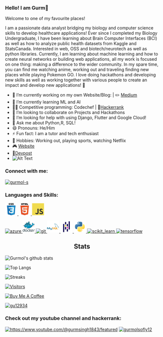 ### Hello! I am Gurm👋

Welcome to one of my favourite places! 

I am a passionate data analyst bridging my biology and computer science skills to develop healthcare applications! Ever since I completed my Biology Undergraduate, I have been learning about Brain Computer Interfaces (BCI) as well as how to analyze public health datasets from Kaggle and StatsCanada. Interested in web, OSS and biotech/neurotech as well as python libraries. Currently, I am learning about machine learning and how to create neural networks or building web applications, all my work is focused on one thing: making a difference to the wider community. In my spare time, you can find me watching anime, working out and traveling finding new places while playing Pokemon GO. I love doing hackathons and developing new skills as well as working together with various people to create an impact and develop new applications! 🚀

- 🔭 I’m currently working on my own Website/Blog: | :pencil2:	[Medium](https://medium.com/@gurmolsofly12)
- 🌱 I’m currently learning ML and AI 
- 👨‍💻 Competitive programming: Codechef | 💾[Hackerrank](https://www.hackerrank.com/gurmolsofly12)
- 👯 I’m looking to collaborate on Projects and Hackathons
- 🙋 I’m looking for help with using Django, Flutter and Google Cloud!
- 💬 Ask me about Python,R, SQL!
- 😄 Pronouns: He/Him
- ⚡ Fun fact: I am a tutor and tech enthusiast
- 🏃 Hobbies: Working out, playing sports, watching Netflix
- 🎮 [Website](https://gurmolthedataguy.netlify.app/)
- 💼[Devpost](https://devpost.com/gurmolsofly12)
- ![Alt Text](https://media.giphy.com/media/cIn5fTcjnKhStIeAef/giphy.gif)

<h3 align="left">Connect with me:</h3>
<p align="left">
<a href="https://www.linkedin.com/in/gurmol-s/" target="blank"><img align="center" src="https://raw.githubusercontent.com/rahuldkjain/github-profile-readme-generator/master/src/images/icons/Social/linked-in-alt.svg" alt="gurmol-s" height="30" width="40" />
 </a>
</p>

<h3 align="left">Languages and Skills:</h3>
<p align="left"> <a href="https://www.w3schools.com/css/" target="_blank" rel="noreferrer"> <img src="https://raw.githubusercontent.com/devicons/devicon/master/icons/css3/css3-original-wordmark.svg" alt="css3" width="40" height="40"/> </a>
<a href="https://www.w3schools.com/html/" target="_blank" rel="noreferrer"> <img src="https://raw.githubusercontent.com/devicons/devicon/master/icons/html5/html5-original-wordmark.svg" alt="html5" width="40" height="40"/> </a> 
<a href="https://www.javascript.com/" target="_blank" rel="noreferrer"> <img src="https://raw.githubusercontent.com/devicons/devicon/master/icons/javascript/javascript-original.svg" width="40" height="40"/> </a>

  <a href="https://azure.microsoft.com/en-in/" target="_blank" rel="noreferrer"> <img src="https://www.vectorlogo.zone/logos/microsoft_azure/microsoft_azure-icon.svg" alt="azure" width="40" height="40"/> </a> <a href="https://www.docker.com/" target="_blank" rel="noreferrer"> <img src="https://raw.githubusercontent.com/devicons/devicon/master/icons/docker/docker-original-wordmark.svg" alt="docker" width="40" height="40"/> </a> <a href="https://git-scm.com/" target="_blank" rel="noreferrer"> <img src="https://www.vectorlogo.zone/logos/git-scm/git-scm-icon.svg" alt="git" width="40" height="40"/> </a> <a href="https://www.mysql.com/" target="_blank" rel="noreferrer"> <img src="https://raw.githubusercontent.com/devicons/devicon/master/icons/mysql/mysql-original-wordmark.svg" alt="mysql" width="40" height="40"/> </a> <a href="https://pandas.pydata.org/" target="_blank" rel="noreferrer"> <img src="https://raw.githubusercontent.com/devicons/devicon/2ae2a900d2f041da66e950e4d48052658d850630/icons/pandas/pandas-original.svg" alt="pandas" width="40" height="40"/> </a> <a href="https://www.python.org" target="_blank" rel="noreferrer"> <img src="https://raw.githubusercontent.com/devicons/devicon/master/icons/python/python-original.svg" alt="python" width="40" height="40"/> </a> <a href="https://scikit-learn.org/" target="_blank" rel="noreferrer"> <img src="https://upload.wikimedia.org/wikipedia/commons/0/05/Scikit_learn_logo_small.svg" alt="scikit_learn" width="40" height="40"/> </a>   <a href="https://www.tensorflow.org" target="_blank" rel="noreferrer"> <img src="https://www.vectorlogo.zone/logos/tensorflow/tensorflow-icon.svg" alt="tensorflow" width="40" height="40"/> </a> </p>

<h2 align="center"> Stats </h2>
<p align="left">

  ![Gurmol's github stats](https://github-readme-stats.vercel.app/api?username=gu12934&show_icons=true&theme=dracula)

  ![Top Langs](https://github-readme-stats.vercel.app/api/top-langs/?username=gu12934&hide=html&layout=compact&theme=dracula)
  
 </p> 
 <p align="center">

  ![Streaks](https://github-readme-streak-stats.herokuapp.com/?user=gu12934&stroke=ffffff&background=1c1917&ring=0891b2&fire=0891b2&currStreakNum=ffffff&currStreakLabel=0891b2&sideNums=ffffff&sideLabels=ffffff&dates=ffffff&hide_border=true")
  
 </p>
 
 </p> 
 <p align="center">

 [![Visitors](https://api.visitorbadge.io/api/visitors?path=https%3A%2F%2Fgithub.com%2Fgu12934%2Fgu12934%2Fblob%2Fmain%2FREADME.md&countColor=%23263759)](https://visitorbadge.io/status?path=https%3A%2F%2Fgithub.com%2Fgu12934%2Fgu12934%2Fblob%2Fmain%2FREADME.md)
 </p>


 <a href="https://www.buymeacoffee.com/gurmolsoflW" target="_blank"><img src="https://cdn.buymeacoffee.com/buttons/default-orange.png" alt="Buy Me A Coffee" height="50" width="auto"></a>

 <p align="left"> <a href="https://github.com/ryo-ma/github-profile-trophy"><img src="https://github-profile-trophy.vercel.app/?username=gu12934" alt="gu12934" /></a> </p>

<h3 align="left">Check out my youtube channel and hackerrank:</h3>
<p align="left">
<a href="https://www.youtube.com/c/https://www.youtube.com/@gurmsingh1843/featured" target="blank"><img align="center" src="https://raw.githubusercontent.com/rahuldkjain/github-profile-readme-generator/master/src/images/icons/Social/youtube.svg" alt="https://www.youtube.com/@gurmsingh1843/featured" height="30" width="40" /></a>
<a href="https://www.hackerrank.com/gurmolsofly12" target="blank"><img align="center" src="https://raw.githubusercontent.com/rahuldkjain/github-profile-readme-generator/master/src/images/icons/Social/hackerrank.svg" alt="gurmolsofly12" height="30" width="40" /></a>
</p>
<!--
**gu12934/gu12934** is a ✨ _special_ ✨ repository because its `README.md` (this file) appears on your GitHub profile.

Welcome to my one of my favourite places! I am a passionate data analyst bridging my biology and computer science skills to develop healthcare applications! Ever since i completed my Biology Undergrad i have been learning about Brain Computer Interfaces (BCI) as well as how to analyze public health datasets from Kaggle and StatsCanada. Interested in web, OSS and biotech/neurotech as well as python libraries. Currently, I am learning about machine learning and how to create neural networks or building web applications, all my work is focused on one thing: making a difference to the wider community. In my spare time, you can find me watching anime, working out and traveling finding new places while playing Pokemon GO. I love doing hackathons and developing new skills as well as working together with various people to create an impact and develop new applications! 🚀

- 🔭 I’m currently working on my own Website/Blog
- 🌱 I’m currently learning ML and AI 
- 👨‍💻 Competitive programming: Codechef | Hackerrank
- 👯 I’m looking to collaborate on Projects and Hackathons
- 🤔 I’m looking for help with using Django, Flutter and Google Cloud!
- 💬 Ask me about Python,R, SQL!
- 📫 How to reach me: gurmolsofly12@gmail.com
- 😄 Pronouns: He/Him
- ⚡ Fun fact: I am a tutor and tech enthusiast
- 🏃 Hobbies: Playing games like Among us, Ludo, Rolblox🎮
- ![Alt Text](https://media.giphy.com/media/vFKqnCdLPNOKc/giphy.gif)
- ![](https://github.com/Your_Repository_Name/Your_GIF_Name.gif) 
-->
